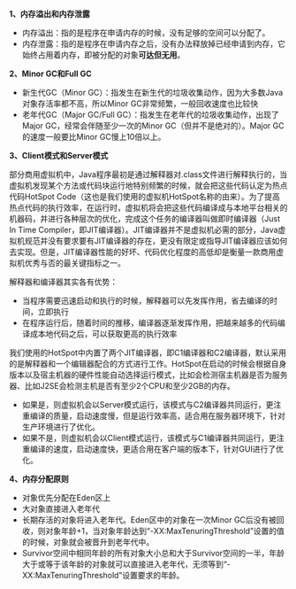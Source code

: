 **1、内存溢出和内存泄露**

* 内存溢出：指的是程序在申请内存的时候，没有足够的空间可以分配了。
* 内存泄露：指的是程序在申请内存之后，没有办法释放掉已经申请到内存，它始终占用着内存，即被分配的对象**可达但无用**。

**2、Minor GC和Full GC**

* 新生代GC（Minor GC）：指发生在新生代的垃圾收集动作，因为大多数Java对象存活率都不高，所以Minor GC非常频繁，一般回收速度也比较快
* 老年代GC（Major GC/Full GC）：指发生在老年代的垃圾收集动作，出现了Major GC，经常会伴随至少一次的Minor GC（但并不是绝对的）。Major GC的速度一般要比Minor GC慢上10倍以上。

**3、Client模式和Server模式**

部分商用虚拟机中，Java程序最初是通过解释器对.class文件进行解释执行的，当虚拟机发现某个方法或代码块运行地特别频繁的时候，就会把这些代码认定为热点代码HotSpot Code（这也是我们使用的虚拟机HotSpot名称的由来）。为了提高热点代码的执行效率，在运行时，虚拟机将会把这些代码编译成与本地平台相关的机器码，并进行各种层次的优化，完成这个任务的编译器叫做即时编译器（Just In Time Compiler，即JIT编译器）。JIT编译器并不是虚拟机必需的部分，Java虚拟机规范并没有要求要有JIT编译器的存在，更没有限定或指导JIT编译器应该如何去实现。但是，JIT编译器性能的好坏、代码优化程度的高低却是衡量一款商用虚拟机优秀与否的最关键指标之一。

解释器和编译器其实各有优势：
* 当程序需要迅速启动和执行的时候，解释器可以先发挥作用，省去编译的时间，立即执行
* 在程序运行后，随着时间的推移，编译器逐渐发挥作用，把越来越多的代码编译成本地代码之后，可以获取更高的执行效率

我们使用的HotSpot中内置了两个JIT编译器，即C1编译器和C2编译器，默认采用的是解释器和一个编辑器配合的方式进行工作。HotSpot在启动的时候会根据自身版本以及宿主机器的硬件性能自动选择运行模式，比如会检测宿主机器是否为服务器、比如J2SE会检测主机是否有至少2个CPU和至少2GB的内存。
* 如果是，则虚拟机会以Server模式运行，该模式与C2编译器共同运行，更注重编译的质量，启动速度慢，但是运行效率高，适合用在服务器环境下，针对生产环境进行了优化。
*  如果不是，则虚拟机会以Client模式运行，该模式与C1编译器共同运行，更注重编译的速度，启动速度快，更适合用在客户端的版本下，针对GUI进行了优化。

**4、内存分配原则**

* 对象优先分配在Eden区上
* 大对象直接进入老年代
* 长期存活的对象将进入老年代。Eden区中的对象在一次Minor GC后没有被回收，则对象年龄+1，当对象年龄达到“-XX:MaxTenuringThreshold”设置的值的时候，对象就会被晋升到老年代中。
* Survivor空间中相同年龄的所有对象大小总和大于Survivor空间的一半，年龄大于或等于该年龄的对象就可以直接进入老年代，无须等到“-XX:MaxTenuringThreshold”设置要求的年龄。
